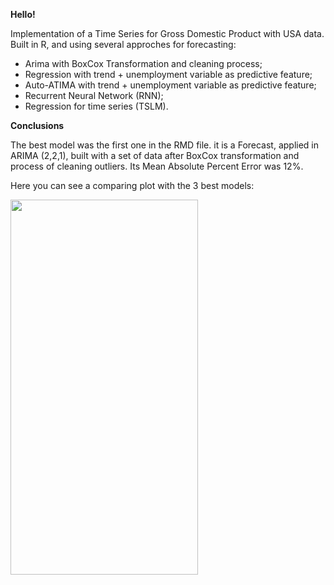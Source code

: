 **Hello!**

Implementation of a Time Series for Gross Domestic Product with USA data. Built in R, and using several approches for forecasting:

* Arima with BoxCox Transformation and cleaning process;
* Regression with trend + unemployment variable as predictive feature;
* Auto-ATIMA with trend + unemployment variable as predictive feature;
* Recurrent Neural Network (RNN);
* Regression for time series (TSLM).

**Conclusions**

The best model was the first one in the RMD file. it is a Forecast, applied in ARIMA (2,2,1), built with a set of data after BoxCox transformation and process of cleaning outliers. Its Mean Absolute Percent Error was 12%.

Here you can see a comparing plot with the 3 best models:


<img src="./print_examples/image_1.jpeg" height="600" width="300">

